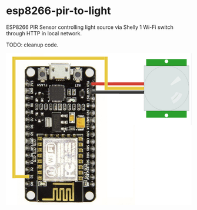 # esp8266-pir-to-light

ESP8266 PIR Sensor controlling light source via Shelly 1 Wi-Fi switch through HTTP in local network. 

TODO: cleanup code.

![NodeMCU PIR Sensor](https://github.com/Mackbit/esp8266-pir-to-light/blob/master/nodemcu_pir_sensor.jpg)
